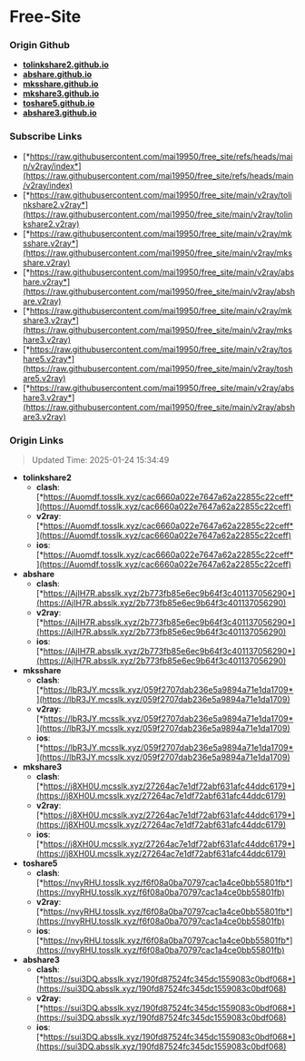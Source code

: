 # Free-Site

### Origin Github

- [**tolinkshare2.github.io**](https://github.com/tolinkshare2/tolinkshare2.github.io)
- [**abshare.github.io**](https://github.com/abshare/abshare.github.io)
- [**mksshare.github.io**](https://github.com/mksshare/mksshare.github.io)
- [**mkshare3.github.io**](https://github.com/mkshare3/mkshare3.github.io)
- [**toshare5.github.io**](https://github.com/toshare5/toshare5.github.io)
- [**abshare3.github.io**](https://github.com/abshare3/abshare3.github.io)

### Subscribe Links

- [*https://raw.githubusercontent.com/mai19950/free_site/refs/heads/main/v2ray/index*](https://raw.githubusercontent.com/mai19950/free_site/refs/heads/main/v2ray/index)
- [*https://raw.githubusercontent.com/mai19950/free_site/main/v2ray/tolinkshare2.v2ray*](https://raw.githubusercontent.com/mai19950/free_site/main/v2ray/tolinkshare2.v2ray)
- [*https://raw.githubusercontent.com/mai19950/free_site/main/v2ray/mksshare.v2ray*](https://raw.githubusercontent.com/mai19950/free_site/main/v2ray/mksshare.v2ray)
- [*https://raw.githubusercontent.com/mai19950/free_site/main/v2ray/abshare.v2ray*](https://raw.githubusercontent.com/mai19950/free_site/main/v2ray/abshare.v2ray)
- [*https://raw.githubusercontent.com/mai19950/free_site/main/v2ray/mkshare3.v2ray*](https://raw.githubusercontent.com/mai19950/free_site/main/v2ray/mkshare3.v2ray)
- [*https://raw.githubusercontent.com/mai19950/free_site/main/v2ray/toshare5.v2ray*](https://raw.githubusercontent.com/mai19950/free_site/main/v2ray/toshare5.v2ray)
- [*https://raw.githubusercontent.com/mai19950/free_site/main/v2ray/abshare3.v2ray*](https://raw.githubusercontent.com/mai19950/free_site/main/v2ray/abshare3.v2ray)

### Origin Links

> Updated Time: 2025-01-24 15:34:49

- **tolinkshare2**
  - **clash**: [*https://Auomdf.tosslk.xyz/cac6660a022e7647a62a22855c22ceff*](https://Auomdf.tosslk.xyz/cac6660a022e7647a62a22855c22ceff)
  - **v2ray**: [*https://Auomdf.tosslk.xyz/cac6660a022e7647a62a22855c22ceff*](https://Auomdf.tosslk.xyz/cac6660a022e7647a62a22855c22ceff)
  - **ios**: [*https://Auomdf.tosslk.xyz/cac6660a022e7647a62a22855c22ceff*](https://Auomdf.tosslk.xyz/cac6660a022e7647a62a22855c22ceff)
- **abshare**
  - **clash**: [*https://AjIH7R.absslk.xyz/2b773fb85e6ec9b64f3c401137056290*](https://AjIH7R.absslk.xyz/2b773fb85e6ec9b64f3c401137056290)
  - **v2ray**: [*https://AjIH7R.absslk.xyz/2b773fb85e6ec9b64f3c401137056290*](https://AjIH7R.absslk.xyz/2b773fb85e6ec9b64f3c401137056290)
  - **ios**: [*https://AjIH7R.absslk.xyz/2b773fb85e6ec9b64f3c401137056290*](https://AjIH7R.absslk.xyz/2b773fb85e6ec9b64f3c401137056290)
- **mksshare**
  - **clash**: [*https://lbR3JY.mcsslk.xyz/059f2707dab236e5a9894a71e1da1709*](https://lbR3JY.mcsslk.xyz/059f2707dab236e5a9894a71e1da1709)
  - **v2ray**: [*https://lbR3JY.mcsslk.xyz/059f2707dab236e5a9894a71e1da1709*](https://lbR3JY.mcsslk.xyz/059f2707dab236e5a9894a71e1da1709)
  - **ios**: [*https://lbR3JY.mcsslk.xyz/059f2707dab236e5a9894a71e1da1709*](https://lbR3JY.mcsslk.xyz/059f2707dab236e5a9894a71e1da1709)
- **mkshare3**
  - **clash**: [*https://j8XH0U.mcsslk.xyz/27264ac7e1df72abf631afc44ddc6179*](https://j8XH0U.mcsslk.xyz/27264ac7e1df72abf631afc44ddc6179)
  - **v2ray**: [*https://j8XH0U.mcsslk.xyz/27264ac7e1df72abf631afc44ddc6179*](https://j8XH0U.mcsslk.xyz/27264ac7e1df72abf631afc44ddc6179)
  - **ios**: [*https://j8XH0U.mcsslk.xyz/27264ac7e1df72abf631afc44ddc6179*](https://j8XH0U.mcsslk.xyz/27264ac7e1df72abf631afc44ddc6179)
- **toshare5**
  - **clash**: [*https://nvyRHU.tosslk.xyz/f6f08a0ba70797cac1a4ce0bb55801fb*](https://nvyRHU.tosslk.xyz/f6f08a0ba70797cac1a4ce0bb55801fb)
  - **v2ray**: [*https://nvyRHU.tosslk.xyz/f6f08a0ba70797cac1a4ce0bb55801fb*](https://nvyRHU.tosslk.xyz/f6f08a0ba70797cac1a4ce0bb55801fb)
  - **ios**: [*https://nvyRHU.tosslk.xyz/f6f08a0ba70797cac1a4ce0bb55801fb*](https://nvyRHU.tosslk.xyz/f6f08a0ba70797cac1a4ce0bb55801fb)
- **abshare3**
  - **clash**: [*https://sui3DQ.absslk.xyz/190fd87524fc345dc1559083c0bdf068*](https://sui3DQ.absslk.xyz/190fd87524fc345dc1559083c0bdf068)
  - **v2ray**: [*https://sui3DQ.absslk.xyz/190fd87524fc345dc1559083c0bdf068*](https://sui3DQ.absslk.xyz/190fd87524fc345dc1559083c0bdf068)
  - **ios**: [*https://sui3DQ.absslk.xyz/190fd87524fc345dc1559083c0bdf068*](https://sui3DQ.absslk.xyz/190fd87524fc345dc1559083c0bdf068)
